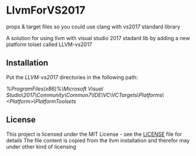 # LlvmForVS2017
props &amp; target files so you could use clang with vs2017 standard library

A solution for using llvm with visual studio 2017 stadard lib by adding a new platform tolset called LLVM-vs2017

## Installation
Put the *LLVM-vs2017* directories in the following path:

*%ProgramFiles(x86)%\Microsoft Visual Studio\2017\Community\Common7\IDE\VC\VCTargets\Platforms\\\<Platform>\PlatformToolsets*

## License
This project is licensed under the MIT License - see the [LICENSE](LICENSE) file for details
The file content is copied from the llvm installation and therefor may under other kind of licensing 
